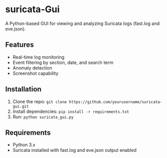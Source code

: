# suricata-Gui
A Python-based GUI for viewing and analyzing Suricata logs (fast.log and eve.json).

## Features
- Real-time log monitoring
- Event filtering by section, date, and search term
- Anomaly detection
- Screenshot capability

## Installation
1. Clone the repo: `git clone https://github.com/yourusername/suricata-gui.git`
2. Install dependencies: `pip install -r requirements.txt`
3. Run: `python suricata_gui.py`

## Requirements
- Python 3.x
- Suricata installed with fast.log and eve.json output enabled
